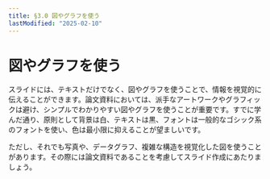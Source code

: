 ```yaml
---
title: §3.0 図やグラフを使う
lastModified: "2025-02-10"
---
```


# 図やグラフを使う

スライドには、テキストだけでなく、図やグラフを使うことで、情報を視覚的に伝えることができます。論文資料においては、派手なアートワークやグラフィックは避け、シンプルでわかりやすい図やグラフを使うことが重要です。すでに学んだ通り、原則として背景は白、テキストは黒、フォントは一般的なゴシック系のフォントを使い、色は最小限に抑えることが望ましいです。

ただし、それでも写真や、データグラフ、複雑な構造を視覚化した図を使うことがあります。その際には論文資料であることを考慮してスライド作成にあたりましょう。
